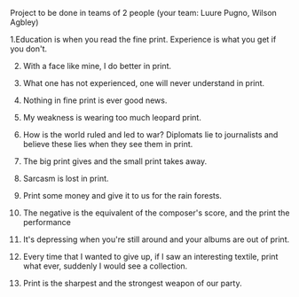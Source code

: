  Project to be done in teams of 2 people (your team: Luure Pugno, Wilson Agbley)


1.Education is when you read the fine print. Experience is what you get if you don't.

2. With a face like mine, I do better in print.

3. What one has not experienced, one will never understand in print.

4. Nothing in fine print is ever good news.

5. My weakness is wearing too much leopard print.

6. How is the world ruled and led to war? Diplomats lie to journalists and believe these lies when they see them in print.

7. The big print gives and the small print takes away.

8. Sarcasm is lost in print.

9. Print some money and give it to us for the rain forests.

10. The negative is the equivalent of the composer's score, and the print the performance

11. It's depressing when you're still around and your albums are out of print.

12. Every time that I wanted to give up, if I saw an interesting textile, print what ever, suddenly I would see a collection.

13. Print is the sharpest and the strongest weapon of our party.


